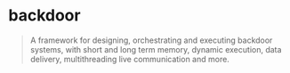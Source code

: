 # backdoor

> A framework for designing, orchestrating and executing backdoor systems, with short and long term memory, dynamic execution, data delivery, multithreading live communication and more.

